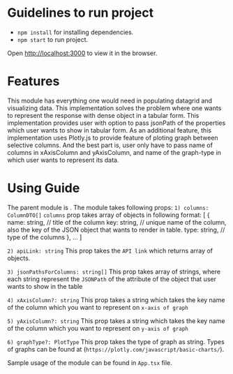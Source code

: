 # Guidelines to run project

- `npm install` for installing dependencies.
- `npm start` to run project.

Open [http://localhost:3000](http://localhost:3000) to view it in the browser.

# Features

This module has everything one would need in populating datagrid and visualizing data. This implementation solves the problem where one wants to represent the response with dense object in a tabular form. This implementation provides user with option to pass jsonPath of the properties which user wants to show in tabular form. As an additional feature, this implementation uses Plotly.js to provide feature of ploting graph between selective columns. And the best part is, user only have to pass name of columns in xAxisColumn and yAxisColumn, and name of the graph-type in which user wants to represent its data.

# Using Guide

The parent module is <DataGrid />. The module takes following props:
`1) columns: ColumnDTO[]`
  `columns` prop takes array of objects in following format: 
    [
      {
        name: string, // title of the column 
        key: string, // unique name of the column, also the key of the JSON object that wants to render in table.
        type: string, // type of the columns
      },
      ...
    ]

`2) apiLink: string`
  This prop takes the `API link` which returns array of objects.

`3) jsonPathsForColumns: string[]`
  This prop takes array of strings, where each string represent the `JSONPath` of the attribute of the object that user wants to show in the table 

`4) xAxisColumn?: string`
  This prop takes a string which takes the key name of the column which you want to represent on `x-axis of graph`

`5) yAxisColumn?: string`
  This prop takes a string which takes the key name of the column which you want to represent on `y-axis of graph`

`6) graphType?: PlotType`
  This prop takes the type of graph as string. Types of graphs can be found at (```https://plotly.com/javascript/basic-charts/```).

Sample usage of the module can be found in `App.tsx` file.